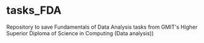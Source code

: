 # tasks_FDA
Repository to save Fundamentals of Data Analysis  tasks from GMIT's Higher Superior Diploma of Science in Computing (Data analysis))
